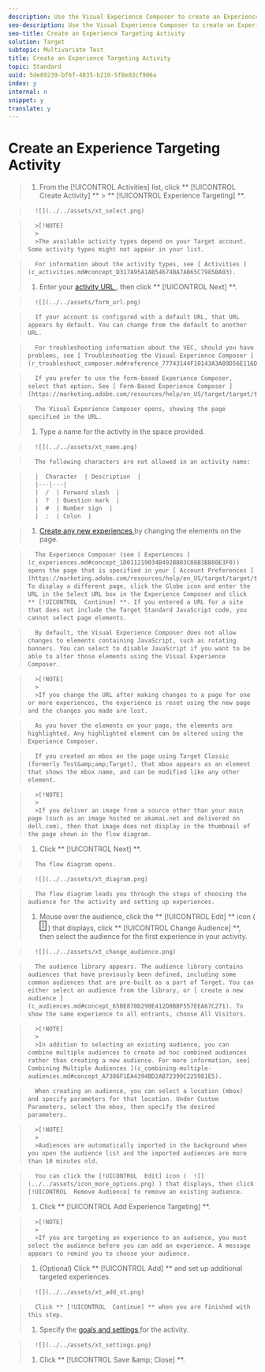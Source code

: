 ```yaml
---
description: Use the Visual Experience Composer to create an Experience Targeting activity on a Target-enabled page and to modify portions of the page within Target.
seo-description: Use the Visual Experience Composer to create an Experience Targeting activity on a Target-enabled page and to modify portions of the page within Target.
seo-title: Create an Experience Targeting Activity
solution: Target
subtopic: Multivariate Test
title: Create an Experience Targeting Activity
topic: Standard
uuid: 5de89239-bf6f-4835-b210-5f8e83cf906a
index: y
internal: n
snippet: y
translate: y
---
```


# Create an Experience Targeting Activity


>1. From the [!UICONTROL  Activities] list, click ** [!UICONTROL  Create Activity] ** > ** [!UICONTROL  Experience Targeting] **.

>       ![](../../assets/xt_select.png) 


>       >[!NOTE]
>       >
>       >The available activity types depend on your Target account. Some activity types might not appear in your list.


>       For information about the activity types, see [ Activities ](c_activities.md#concept_D317A95A1AB54674BA7AB65C7985BA03). 
>1. Enter your [ activity URL ](c_xt_activity_url.md#concept_D28549AAA0A14E3BB5F05F32BE8ABC90), then click ** [!UICONTROL  Next] **.

>       ![](../../assets/form_url.png) 

>       If your account is configured with a default URL, that URL appears by default. You can change from the default to another URL. 

>       For troubleshooting information about the VEC, should you have problems, see [ Troubleshooting the Visual Experience Composer ](r_troubleshoot_composer.md#reference_77743144F10143A3A89D56E116D296E4). 

>       If you prefer to use the form-based Experience Composer, select that option. See [ Form-Based Experience Composer ](https://marketing.adobe.com/resources/help/en_US/target/target/t_form_experience_composer.html). 

>       The Visual Experience Composer opens, showing the page specified in the URL. 
>1. Type a name for the activity in the space provided.

>       ![](../../assets/xt_name.png) 

>       The following characters are not allowed in an activity name: 

>       |  Character  | Description  |
>       |---|---|
>       |  /  | Forward slash  |
>       |  ?  | Question mark  |
>       |  #  | Number sign  |
>       |  :  | Colon  |

>1. [ Create any new experiences ](t_xt_add_experience.md#task_454646F2895242D3B92DC395A0CE1A00) by changing the elements on the page.

>       The Experience Composer (see [ Experiences ](c_experiences.md#concept_1D011219034B492BB03C08B3BB80E3F0)) opens the page that is specified in your [ Account Preferences ](https://marketing.adobe.com/resources/help/en_US/target/target/t_account_preferences.html). To display a different page, click the Globe icon and enter the URL in the Select URL box in the Experience Composer and click ** [!UICONTROL  Continue] **. If you entered a URL for a site that does not include the Target Standard JavaScript code, you cannot select page elements. 

>       By default, the Visual Experience Composer does not allow changes to elements containing JavaScript, such as rotating banners. You can select to disable JavaScript if you want to be able to alter those elements using the Visual Experience Composer. 


>       >[!NOTE]
>       >
>       >If you change the URL after making changes to a page for one or more experiences, the experience is reset using the new page and the changes you made are lost.


>       As you hover the elements on your page, the elements are highlighted. Any highlighted element can be altered using the Experience Composer. 

>       If you created an mbox on the page using Target Classic (formerly Test&amp;amp;Target), that mbox appears as an element that shows the mbox name, and can be modified like any other element. 


>       >[!NOTE]
>       >
>       >If you deliver an image from a source other than your main page (such as an image hosted on akamai.net and delivered on dell.com), then that image does not display in the thumbnail of the page shown in the flow diagram.

>1. Click ** [!UICONTROL  Next] **.

>       The flow diagram opens. 

>       ![](../../assets/xt_diagram.png) 

>       The flow diagram leads you through the steps of choosing the audience for the activity and setting up experiences. 
>1. Mouse over the audience, click the ** [!UICONTROL  Edit] ** icon (  ![](../../assets/icon_more_options.png) ) that displays, click ** [!UICONTROL  Change Audience] **, then select the audience for the first experience in your activity.

>       ![](../../assets/xt_change_audience.png) 

>       The audience library appears. The audience library contains audiences that have previously been defined, including some common audiences that are pre-built as a part of Target. You can either select an audience from the library, or [ create a new audience ](c_audiences.md#concept_65BE870D290E412D8BBF557EEA67C271). To show the same experience to all entrants, choose All Visitors. 


>       >[!NOTE]
>       >
>       >In addition to selecting an existing audience, you can combine multiple audiences to create ad hoc combined audiences rather than creating a new audience. For more information, see[ Combining Multiple Audiences ](c_combining-multiple-audiences.md#concept_A7386F1EA4394BD2AB72399C225981E5). 


>       When creating an audience, you can select a location (mbox) and specify parameters for that location. Under Custom Parameters, select the mbox, then specify the desired parameters. 


>       >[!NOTE]
>       >
>       >Audiences are automatically imported in the background when you open the audience list and the imported audiences are more than 10 minutes old.


>       You can click the [!UICONTROL  Edit] icon (  ![](../../assets/icon_more_options.png) ) that displays, then click [!UICONTROL  Remove Audience] to remove an existing audience. 
>1. Click ** [!UICONTROL  Add Experience Targeting] **.


>       >[!NOTE]
>       >
>       >If you are targeting an experience to an audience, you must select the audience before you can add an experience. A message appears to remind you to choose your audience.

>1. (Optional) Click ** [!UICONTROL  Add] ** and set up additional targeted experiences.

>       ![](../../assets/xt_add_xt.png) 

>       Click ** [!UICONTROL  Continue] ** when you are finished with this step. 
>1. Specify the [ goals and settings ](r_xt_goals_and_settings.md#reference_B25389FD6F3A4989801E740364B089CC) for the activity.

>       ![](../../assets/xt_settings.png) 
>1. Click ** [!UICONTROL  Save &amp;amp; Close] **.
